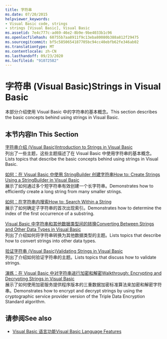 ```yaml
---
title: 字符串
ms.date: 07/20/2015
helpviewer_keywords:
- Visual Basic code, strings
- strings [Visual Basic], Visual Basic
ms.assetid: 7e4c777c-ad69-46e2-8b9e-9be4033b1c96
ms.openlocfilehash: 60755b7aa8911f9c13eba80080b388a812f29475
ms.sourcegitcommit: bf5c5850654187705bc94cc40ebfb62fe346ab02
ms.translationtype: MT
ms.contentlocale: zh-CN
ms.lasthandoff: 09/23/2020
ms.locfileid: "91072582"
---
```

# <a name="strings-in-visual-basic"></a><span data-ttu-id="42eee-102">字符串 (Visual Basic)</span><span class="sxs-lookup"><span data-stu-id="42eee-102">Strings in Visual Basic</span></span>

<span data-ttu-id="42eee-103">本部分介绍使用 Visual Basic 中的字符串的基本概念。</span><span class="sxs-lookup"><span data-stu-id="42eee-103">This section describes the basic concepts behind using strings in Visual Basic.</span></span>  
  
## <a name="in-this-section"></a><span data-ttu-id="42eee-104">本节内容</span><span class="sxs-lookup"><span data-stu-id="42eee-104">In This Section</span></span>  

 [<span data-ttu-id="42eee-105">字符串介绍 (Visual Basic)</span><span class="sxs-lookup"><span data-stu-id="42eee-105">Introduction to Strings in Visual Basic</span></span>](introduction-to-strings.md)  
 <span data-ttu-id="42eee-106">列出了一些主题，这些主题描述了在 Visual Basic 中使用字符串的基本概念。</span><span class="sxs-lookup"><span data-stu-id="42eee-106">Lists topics that describe the basic concepts behind using strings in Visual Basic.</span></span>  
  
 [<span data-ttu-id="42eee-107">如何：在 Visual Basic 中使用 StringBuilder 创建字符串</span><span class="sxs-lookup"><span data-stu-id="42eee-107">How to: Create Strings Using a StringBuilder in Visual Basic</span></span>](how-to-create-strings-using-a-stringbuilder.md)  
 <span data-ttu-id="42eee-108">展示了如何通过多个短字符串有效创建一个长字符串。</span><span class="sxs-lookup"><span data-stu-id="42eee-108">Demonstrates how to efficiently create a long string from many smaller strings.</span></span>  
  
 [<span data-ttu-id="42eee-109">如何：在字符串内搜索</span><span class="sxs-lookup"><span data-stu-id="42eee-109">How to: Search Within a String</span></span>](how-to-search-within-a-string.md)  
 <span data-ttu-id="42eee-110">展示了如何确定子字符串的首次出现索引。</span><span class="sxs-lookup"><span data-stu-id="42eee-110">Demonstrates how to determine the index of the first occurrence of a substring.</span></span>  
  
 [<span data-ttu-id="42eee-111">Visual Basic 中字符串和其他数据类型间的转换</span><span class="sxs-lookup"><span data-stu-id="42eee-111">Converting Between Strings and Other Data Types in Visual Basic</span></span>](converting-between-strings-and-other-data-types.md)  
 <span data-ttu-id="42eee-112">列出了介绍如何将字符串转换为其他数据类型的主题。</span><span class="sxs-lookup"><span data-stu-id="42eee-112">Lists topics that describe how to convert strings into other data types.</span></span>  
  
 [<span data-ttu-id="42eee-113">验证字符串 (Visual Basic)</span><span class="sxs-lookup"><span data-stu-id="42eee-113">Validating Strings in Visual Basic</span></span>](validating-strings.md)  
 <span data-ttu-id="42eee-114">列出了介绍如何验证字符串的主题。</span><span class="sxs-lookup"><span data-stu-id="42eee-114">Lists topics that discuss how to validate strings.</span></span>  
  
 [<span data-ttu-id="42eee-115">演练：在 Visual Basic 中对字符串进行加密和解密</span><span class="sxs-lookup"><span data-stu-id="42eee-115">Walkthrough: Encrypting and Decrypting Strings in Visual Basic</span></span>](walkthrough-encrypting-and-decrypting-strings.md)  
 <span data-ttu-id="42eee-116">展示了如何使用加密服务提供程序版本的三重数据加密标准算法来加密和解密字符串。</span><span class="sxs-lookup"><span data-stu-id="42eee-116">Demonstrates how to encrypt and decrypt strings by using the cryptographic service provider version of the Triple Data Encryption Standard algorithm.</span></span>  
  
## <a name="see-also"></a><span data-ttu-id="42eee-117">请参阅</span><span class="sxs-lookup"><span data-stu-id="42eee-117">See also</span></span>

- [<span data-ttu-id="42eee-118">Visual Basic 语言功能</span><span class="sxs-lookup"><span data-stu-id="42eee-118">Visual Basic Language Features</span></span>](../index.md)
